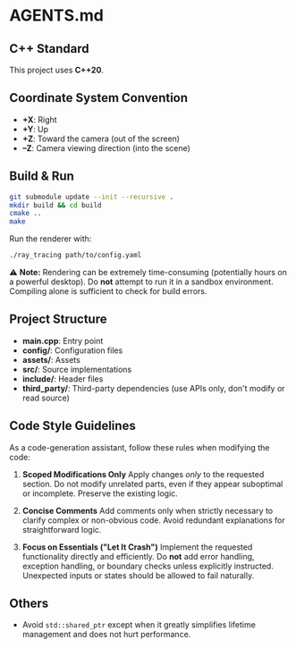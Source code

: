# AGENTS.md

## C++ Standard

This project uses **C++20**.

## Coordinate System Convention

* **+X**: Right
* **+Y**: Up
* **+Z**: Toward the camera (out of the screen)
* **–Z**: Camera viewing direction (into the scene)

## Build & Run

```bash
git submodule update --init --recursive .
mkdir build && cd build
cmake ..
make
```

Run the renderer with:

```bash
./ray_tracing path/to/config.yaml
```

⚠️ **Note:** Rendering can be extremely time-consuming (potentially hours on a powerful desktop). Do **not** attempt to run it in a sandbox environment. Compiling alone is sufficient to check for build errors.

## Project Structure

- **main.cpp**: Entry point
- **config/**: Configuration files
- **assets/**: Assets
- **src/**: Source implementations
- **include/**: Header files
- **third_party/**: Third-party dependencies (use APIs only, don't modify or read source)

## Code Style Guidelines

As a code-generation assistant, follow these rules when modifying the code:

1. **Scoped Modifications Only**
   Apply changes *only* to the requested section. Do not modify unrelated parts, even if they appear suboptimal or incomplete. Preserve the existing logic.

2. **Concise Comments**
   Add comments only when strictly necessary to clarify complex or non-obvious code. Avoid redundant explanations for straightforward logic.

3. **Focus on Essentials ("Let It Crash")**
   Implement the requested functionality directly and efficiently. Do **not** add error handling, exception handling, or boundary checks unless explicitly instructed. Unexpected inputs or states should be allowed to fail naturally.


## Others

- Avoid `std::shared_ptr` except when it greatly simplifies lifetime management and does not hurt performance.